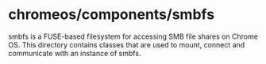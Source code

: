 chromeos/components/smbfs
=========================

smbfs is a FUSE-based filesystem for accessing SMB file shares on Chrome OS.
This directory contains classes that are used to mount, connect and communicate
with an instance of smbfs.
